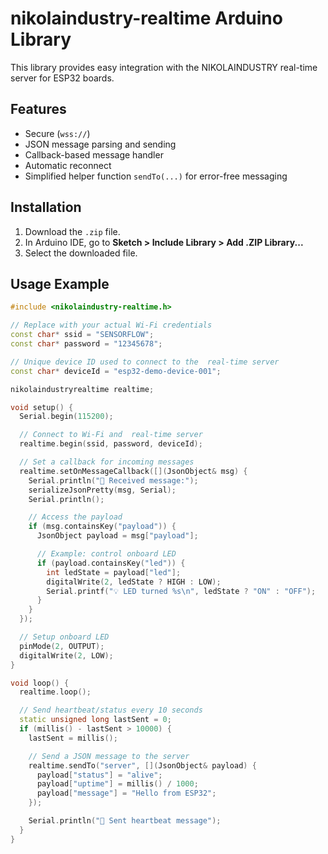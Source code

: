 # nikolaindustry-realtime Arduino Library

This library provides easy integration with the NIKOLAINDUSTRY real-time server for ESP32 boards.

## Features
- Secure (`wss://`)
- JSON message parsing and sending
- Callback-based message handler
- Automatic reconnect
- Simplified helper function `sendTo(...)` for error-free messaging

## Installation
1. Download the `.zip` file.
2. In Arduino IDE, go to **Sketch > Include Library > Add .ZIP Library...**
3. Select the downloaded file.

## Usage Example
```cpp
#include <nikolaindustry-realtime.h>

// Replace with your actual Wi-Fi credentials
const char* ssid = "SENSORFLOW";
const char* password = "12345678";

// Unique device ID used to connect to the  real-time server
const char* deviceId = "esp32-demo-device-001";

nikolaindustryrealtime realtime;

void setup() {
  Serial.begin(115200);

  // Connect to Wi-Fi and  real-time server 
  realtime.begin(ssid, password, deviceId);

  // Set a callback for incoming messages
  realtime.setOnMessageCallback([](JsonObject& msg) {
    Serial.println("📩 Received message:");
    serializeJsonPretty(msg, Serial);
    Serial.println();

    // Access the payload
    if (msg.containsKey("payload")) {
      JsonObject payload = msg["payload"];

      // Example: control onboard LED
      if (payload.containsKey("led")) {
        int ledState = payload["led"];
        digitalWrite(2, ledState ? HIGH : LOW);
        Serial.printf("💡 LED turned %s\n", ledState ? "ON" : "OFF");
      }
    }
  });

  // Setup onboard LED
  pinMode(2, OUTPUT);
  digitalWrite(2, LOW);
}

void loop() {
  realtime.loop();

  // Send heartbeat/status every 10 seconds
  static unsigned long lastSent = 0;
  if (millis() - lastSent > 10000) {
    lastSent = millis();

    // Send a JSON message to the server
    realtime.sendTo("server", [](JsonObject& payload) {
      payload["status"] = "alive";
      payload["uptime"] = millis() / 1000;
      payload["message"] = "Hello from ESP32";
    });

    Serial.println("🚀 Sent heartbeat message");
  }
}

```

